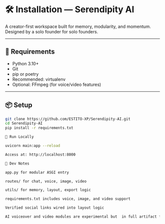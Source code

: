 # 🛠️ Installation — Serendipity AI

A creator-first workspace built for memory, modularity, and momentum.  
Designed by a solo founder for solo founders.

---

## 🔧 Requirements

- Python 3.10+
- Git
- pip or poetry
- Recommended: virtualenv
- Optional: FFmpeg (for voice/video features)

---

## 📦 Setup

```bash
git clone https://github.com/ESTITO-XP/Serendipity-AI.git
cd Serendipity-AI
pip install -r requirements.txt

🚀 Run Locally

uvicorn main:app --reload

Access at: http://localhost:8000

🧪 Dev Notes

app.py for modular ASGI entry

routes/ for chat, voice, image, video

utils/ for memory, layout, export logic

requirements.txt includes voice, image, and video support

Verified social links wired into layout logic

AI voiceover and video modules are experimental but  in full artifact form—I’ll match this clarity line for line.
